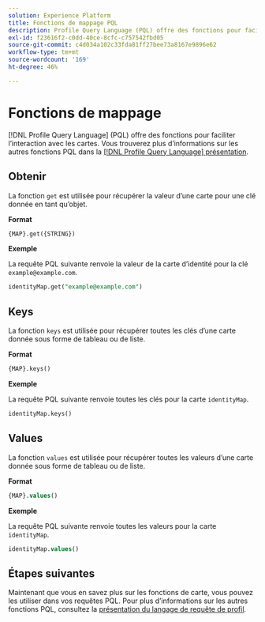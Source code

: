 ```yaml
---
solution: Experience Platform
title: Fonctions de mappage PQL
description: Profile Query Language (PQL) offre des fonctions pour faciliter l’interaction avec les cartes.
exl-id: f23616f2-c0dd-40ce-8cfc-c757542fbd05
source-git-commit: c4d034a102c33fda81ff27bee73a8167e9896e62
workflow-type: tm+mt
source-wordcount: '169'
ht-degree: 46%

---
```


# Fonctions de mappage

[!DNL Profile Query Language] (PQL) offre des fonctions pour faciliter l’interaction avec les cartes. Vous trouverez plus d’informations sur les autres fonctions PQL dans la [[!DNL Profile Query Language] présentation](./overview.md).

## Obtenir

La fonction `get` est utilisée pour récupérer la valeur d’une carte pour une clé donnée en tant qu’objet.

**Format**

```sql
{MAP}.get({STRING})
```

**Exemple**

La requête PQL suivante renvoie la valeur de la carte d’identité pour la clé `example@example.com`.

```sql
identityMap.get("example@example.com")
```

## Keys

La fonction `keys` est utilisée pour récupérer toutes les clés d’une carte donnée sous forme de tableau ou de liste.

**Format**

```sql
{MAP}.keys()
```

**Exemple**

La requête PQL suivante renvoie toutes les clés pour la carte `identityMap`.

```sql
identityMap.keys()
```

## Values

La fonction `values` est utilisée pour récupérer toutes les valeurs d’une carte donnée sous forme de tableau ou de liste.

**Format**

```sql
{MAP}.values()
```

**Exemple**

La requête PQL suivante renvoie toutes les valeurs pour la carte `identityMap`.

```sql
identityMap.values()
```

## Étapes suivantes

Maintenant que vous en savez plus sur les fonctions de carte, vous pouvez les utiliser dans vos requêtes PQL. Pour plus d’informations sur les autres fonctions PQL, consultez la [présentation du langage de requête de profil](./overview.md).
